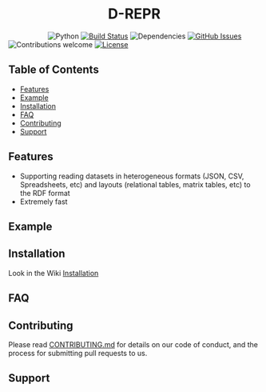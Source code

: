 <h1 align="center">D-REPR</h1>

&nbsp;&nbsp;&nbsp;&nbsp;&nbsp;&nbsp;&nbsp;&nbsp;&nbsp;&nbsp;&nbsp;&nbsp;&nbsp;&nbsp;&nbsp;&nbsp;&nbsp;&nbsp;&nbsp;
![Python](https://img.shields.io/badge/python-v3.6+-blue.svg)
[![Build Status](https://travis-ci.org/usc-isi-i2/d-repr.svg?branch=master)](https://travis-ci.org/usc-isi-i2/d-repr)
![Dependencies](https://img.shields.io/badge/dependencies-up%20to%20date-brightgreen.svg)
[![GitHub Issues](https://img.shields.io/github/issues/usc-isi-i2/d-repr.svg)](https://github.com/usc-isi-i2/d-repr/issues)
![Contributions welcome](https://img.shields.io/badge/contributions-welcome-orange.svg)
[![License](https://img.shields.io/badge/license-MIT-blue.svg)](https://opensource.org/licenses/MIT)


## Table of Contents
- [Features](#features)
- [Example](#example)
- [Installation](#installation)
- [FAQ](#faq)
- [Contributing](#contributing)
- [Support](#support)

## Features

- Supporting reading datasets in heterogeneous formats (JSON, CSV, Spreadsheets, etc) and layouts (relational tables, matrix tables, etc) to the RDF format
- Extremely fast

## Example

## Installation

Look in the Wiki [Installation](https://github.com/usc-isi-i2/d-repr/wiki/Installation)

## FAQ

## Contributing

Please read [CONTRIBUTING.md](https://github.com/usc-isi-i2/d-repr/blob/master/CONTRIBUTING.md) for details on our code of conduct, and the process for submitting pull requests to us.

## Support
